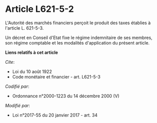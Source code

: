 # Article L621-5-2

L'Autorité des marchés financiers perçoit le produit des taxes établies à l'article L. 621-5-3. 

Un décret en Conseil d'Etat fixe le régime indemnitaire de ses membres, son régime comptable et les modalités d'application
du présent article.

**Liens relatifs à cet article**

_Cite_:

  - Loi du 10 août 1922
  - Code monétaire et financier - art. L621-5-3

_Codifié par_:

  - Ordonnance n°2000-1223 du 14 décembre 2000 (V)

_Modifié par_:

  - Loi n°2017-55 du 20 janvier 2017 - art. 34
